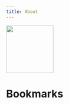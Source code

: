 ```yaml
---
title: About
---
```


<p class="header">
    <img src="/images/icon_128x128.png"
         srcset="/images/icon_128x128.png, /images/icon_128x128@2x.png 2x"
         width="128"
         height="128" />
</p>

# Bookmarks
